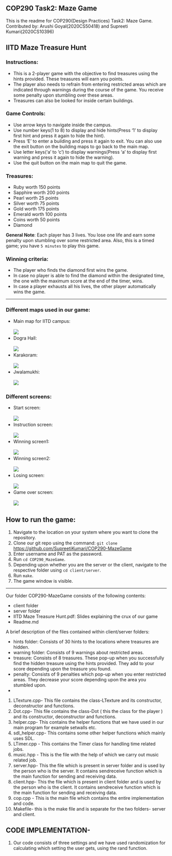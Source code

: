 ## COP290 Task2: Maze Game
This is the readme for COP290(Design Practices) Task2: Maze Game.<br>
Contributed by: Arushi Goyal(2020CS50418) and Supreeti Kumari(2020CS10396)<br>

## IITD Maze Treasure Hunt

### Instructions:
- This is a 2-player game with the objective to find treasures using the hints provided. These treasures will earn you points. 
- The player also needs to refrain from entering restricted areas which are indicated through warnings during the course of the game. You receive some penalty upon stumbling over these areas.
- Treasures can also be looked for inside certain buildings.

### Game Controls:
- Use arrow keys to navigate inside the campus.
- Use number keys(1 to 8) to display and hide hints(Press ‘1’ to display first hint and press it again to hide the hint).
- Press ‘E’ to enter a building and press it again to  exit. You can also use the exit button on the building maps to go back to the main map.
- Use letter keys(‘a’ to ‘c’) to display warnings(Press ‘a’ to display first warning and press it again to hide the warning).
- Use the quit button on the main map to quit the game.

### Treasures:
- Ruby worth 150 points
- Sapphire worth 200 points
- Pearl worth 25 points
- Silver worth 75 points
- Gold worth 175 points
- Emerald worth 100 points
- Coins worth 50 points
- Diamond

**General Note**: Each player has 3 lives. You lose one life and earn some penalty upon stumbling over some restricted area. Also, this is a timed game; you have ``` 5 minutes ``` to play this game.<br>

### Winning criteria:

- The player who finds the diamond first wins the game.
- In case no player is able to find the diamond within the designated time, the one with the maximum score at the end of the timer, wins.
- In case a player exhausts all his lives, the other player automatically wins the game. 

---

### Different maps used in our game:

- Main map for IITD campus:<br><br>![](client/resources/background.png)
- Dogra Hall: <br><br> ![](client/resources/dograhall.png)
- Karakoram:<br><br>![](client/resources/karakoram.png)
- Jwalamukhi:<br><br>![](client/resources/jwalamukhi.png)

### Different screens:

- Start screen: <br><br>![](client/resources/startmenu.png)
- Instruction screen: <br><br>![](client/resources/okmenu.png)
- Winning screen1: <br><br>![](client/resources/gamewon.png)
- Winning screen2: <br><br>![](client/resources/gamewon1.png)
- Losing screen: <br><br>![](client/resources/gameover.png)
- Game over screen: <br><br>![](client/resources/gamefinish.png)

## How to run the game:

1. Navigate to the location on your system where you want to clone the repository.
2. Clone our git repo using the command: ``` git clone ```  https://github.com/SupreetiKumari/COP290-MazeGame
3. Enter username and PAT as the password.
4. Run ``` cd COP290_MazeGame ```.
5. Depending upon whether you are the server or the client, navigate to the respective folder using ``` cd client/server ```.
6. Run ``` make ```.
7. The game window is visible.

---
Our folder COP290-MazeGame consists of the following contents:

- client folder
- server folder
- IITD Maze Treasure Hunt.pdf: Slides explaining the crux of our game
- Readme.md

A brief description of the files contained within client/server folders:

- hints folder: Consists of 30 hints to the locations where treasures are hidden. 
- warning folder: Consists of 9 warnings about restricted areas.
- treasure: Consists of 8 treasures. These pop-up when you successfully find the hidden treasure using the hints provided. They add to your score depending upon the treasure you found.
- penalty: Consists of 9 penalties which pop-up when you enter restricted areas. They decrease your score depending upon the area you stumbled upon.
- 
1. LTexture.cpp- This file contains the class-LTexture and its constructor, deconstructor and functions.
2. Dot.cpp- This file contains the class-Dot ( this the class for the player ) and its constructor, deconstructor and functions.
3. helper.cpp- This contains the helper functions that we have used in our main program for example setwalls etc.
4. sdl_helper.cpp- This contains some other helper functions which mainly uses SDL.
5. LTimer.cpp - This contains the Timer class for handling time related jobs.
6. music.hpp - This is the file with the help of which we carry out music related job.
7. server.hpp- This the file which is present in server folder and is used by the person who is the server. It contains sendreceive function which is the main function for sending and receiving data.
8. client.hpp- This the file which is present in client folder and is used by the person who is the client. It contains sendreceive function which is the main function for sending and receiving data.
9. cop.cpp - This is the main file which contains the entire implementation and code.
10. Makefile- this is the make file and is separate for the two folders- server and client.


## CODE IMPLEMENTATION-

1. Our code consists of three settings and we have used randomization for calculating which setting the user gets, using the rand function.
